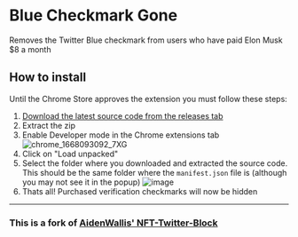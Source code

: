 # Blue Checkmark Gone

Removes the Twitter Blue checkmark from users who have paid Elon Musk $8 a month

## How to install

Until the Chrome Store approves the extension you must follow these steps:

1. [Download the latest source code from the releases tab](https://github.com/MrAuro/blue-checkmark-gone/releases)
2. Extract the zip
3. Enable Developer mode in the Chrome extensions tab
![chrome_1668093092_7XG](https://user-images.githubusercontent.com/35087590/201133537-d9adb717-ff07-4582-bff5-efc176574cac.png)
4. Click on "Load unpacked"
5. Select the folder where you downloaded and extracted the source code. This should be the same folder where the `manifest.json` file is (although you may not see it in the popup)
![image](https://user-images.githubusercontent.com/35087590/201134460-7f32f696-877e-4014-8444-a9249f74abfa.png)
6. Thats all! Purchased verification checkmarks will now be hidden

---

### This is a fork of [AidenWallis' NFT-Twitter-Block](https://github.com/aidenwallis/nft-twitter-block)
